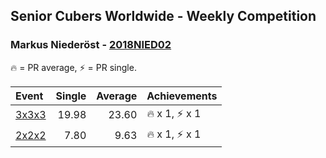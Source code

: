 <style>table {white-space: nowrap;}</style>

## Senior Cubers Worldwide - Weekly Competition
### Markus Niederöst - [2018NIED02](https://www.worldcubeassociation.org/persons/2018NIED02)

🔥 = PR average, ⚡ = PR single.

| Event | Single | Average | Achievements|
| :-- | --: | --: | :-- |
| [3x3x3](markus_niederost/333.md) | 19.98 | 23.60 | 🔥 x 1, ⚡ x 1 |
| [2x2x2](markus_niederost/222.md) | 7.80 | 9.63 | 🔥 x 1, ⚡ x 1 |

<!-- Global site tag (gtag.js) - Google Analytics -->
<script async src="https://www.googletagmanager.com/gtag/js?id=UA-86348435-3"></script>
<script>window.dataLayer = window.dataLayer || []; function gtag() {dataLayer.push(arguments);} gtag('js', new Date()); gtag('config', 'UA-86348435-3');</script>
